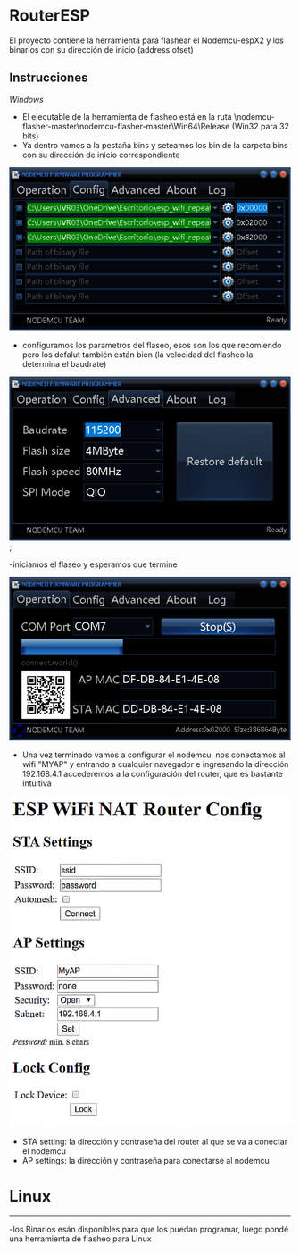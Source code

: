 # RouterESP
El proyecto contiene la herramienta para flashear el Nodemcu-espX2 y los binarios con su dirección de inicio (address ofset)

Instrucciones
---------------
*Windows*

- El ejecutable de la herramienta de flasheo está en la ruta \nodemcu-flasher-master\nodemcu-flasher-master\Win64\Release (Win32 para 32 bits)
- Ya dentro vamos a la pestaña bins y seteamos los bin de la carpeta bins con su dirección de inicio correspondiente

![Binarios](Recursos/1CargaBins.png)

- configuramos los parametros del flaseo, esos son los que recomiendo pero los defalut también están bien (la velocidad del flasheo la determina el baudrate)

![Settings](Recursos/2Config.png);

-iniciamos el flaseo y esperamos que termine

![Flacheo](Recursos/3flash.png)

- Una vez terminado vamos a configurar el nodemcu, nos conectamos al wifi "MYAP" y entrando a cualquier navegador e ingresando la dirección 192.168.4.1 accederemos a la configuración del router, que es bastante intuitiva

![ConfigRuter](Recursos/4ConfigRouter.png)

- STA setting: la dirección y contraseña del router al que se va a conectar el nodemcu
- AP settings: la dirección y contraseña para conectarse al nodemcu


# Linux
---------------
-los Binarios esán disponibles para que los puedan programar, luego pondé una herramienta de flasheo para Linux
